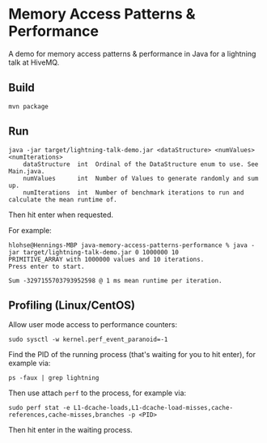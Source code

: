 # Memory Access Patterns & Performance

A demo for memory access patterns & performance in Java for a lightning talk at HiveMQ.

## Build

```
mvn package
```

## Run

```
java -jar target/lightning-talk-demo.jar <dataStructure> <numValues> <numIterations>
    dataStructure  int  Ordinal of the DataStructure enum to use. See Main.java.
    numValues      int  Number of Values to generate randomly and sum up.
    numIterations  int  Number of benchmark iterations to run and calculate the mean runtime of.
```
Then hit enter when requested.

For example:
```
hlohse@Hennings-MBP java-memory-access-patterns-performance % java -jar target/lightning-talk-demo.jar 0 1000000 10
PRIMITIVE_ARRAY with 1000000 values and 10 iterations.
Press enter to start.

Sum -3297155703793952598 @ 1 ms mean runtime per iteration.
```

## Profiling (Linux/CentOS)

Allow user mode access to performance counters:
```
sudo sysctl -w kernel.perf_event_paranoid=-1
```

Find the PID of the running process (that's waiting for you to hit enter), for example via:
```
ps -faux | grep lightning
```

Then use attach `perf` to the process, for example via:
```
sudo perf stat -e L1-dcache-loads,L1-dcache-load-misses,cache-references,cache-misses,branches -p <PID>
```

Then hit enter in the waiting process.
